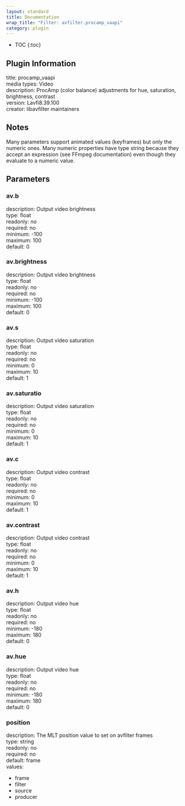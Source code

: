 ```yaml
---
layout: standard
title: Documentation
wrap_title: "Filter: avfilter.procamp_vaapi"
category: plugin
---
```

* TOC
{:toc}

## Plugin Information

title: procamp_vaapi  
media types:
Video  
description: ProcAmp (color balance) adjustments for hue, saturation, brightness, contrast  
version: Lavfi8.39.100  
creator: libavfilter maintainers  

## Notes

Many parameters support animated values (keyframes) but only the numeric ones. Many numeric properties have type string because they accept an expression (see FFmpeg documentation) even though they evaluate to a numeric value.

## Parameters

### av.b

  
description:
Output video brightness  
type: float  
readonly: no  
required: no  
minimum: -100  
maximum: 100  
default: 0  

### av.brightness

  
description:
Output video brightness  
type: float  
readonly: no  
required: no  
minimum: -100  
maximum: 100  
default: 0  

### av.s

  
description:
Output video saturation  
type: float  
readonly: no  
required: no  
minimum: 0  
maximum: 10  
default: 1  

### av.saturatio

  
description:
Output video saturation  
type: float  
readonly: no  
required: no  
minimum: 0  
maximum: 10  
default: 1  

### av.c

  
description:
Output video contrast  
type: float  
readonly: no  
required: no  
minimum: 0  
maximum: 10  
default: 1  

### av.contrast

  
description:
Output video contrast  
type: float  
readonly: no  
required: no  
minimum: 0  
maximum: 10  
default: 1  

### av.h

  
description:
Output video hue  
type: float  
readonly: no  
required: no  
minimum: -180  
maximum: 180  
default: 0  

### av.hue

  
description:
Output video hue  
type: float  
readonly: no  
required: no  
minimum: -180  
maximum: 180  
default: 0  

### position

  
description:
The MLT position value to set on avfilter frames  
type: string  
readonly: no  
required: no  
default: frame  
values:  

* frame
* filter
* source
* producer

